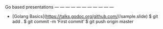 Go based presentations
 — — — — — — — — — — — 
* [Golang Basics](https://talks.godoc.org/github.com/<Github username>/<Repository Name>/sample.slide)
$ git add .
$ git commit -m ‘First commit’
$ git push origin master